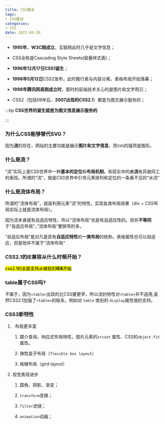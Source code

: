 ```yaml
---
title: CSS趣谈
tags:
- CSS趣谈
categories:
- CSS
date: 2021-03-26
---
```


- **1995年**，**W3C刚成立**，互联网此时几乎是文字信息；

- CSS全称是Cascading Style Sheets(层叠样式表)；

- **1996年12月17日CSS1诞生**；

- **1998年5月12日**CSS2发布，此时推行表与内容分离，表格布局开始落幕；

- **1998年腾讯网易刚成立时**，那时的前端技术关心的是图片和文字而已；

- CSS2（包括09年后，**2007出现的CSS2.1**）都是为图文展示服务的；

:::tip
**CSS世界的诞生就是为图文信息展示服务的**

:::

### 为什么CSS能够替代SVG？

因为**流**的存在，网站的主要功能是展示**图片和文字信息**，而`SVG`的强项是图形。

### 什么是流？

“流”实际上是CSS世界中一种**基本的定位**和**布局机制**。和现实中的**水流**有异曲同工的表现。所谓的“流”，就是CSS世界中引导元素排列和定位的一条看不见的“水流”

### 什么是流体布局？

所谓的"流体布局"，就是利用元素“流”的特性，实现各类布局效果（div + CSS布局实际上就是流体布局）。

因为流本身就有自适应特性，所以"流体布局"也是有自适应性的。但并**不等同**于“自适应布局”，”流体布局“要狭窄的多。

“自适应布局”是对凡是具有**自适应特性**的**一类布局**的统称。表格属性也可以自适应，但是他并不属于”流体布局“

### CSS2.1的IE兼容从什么时候开始？

<mark>css2.1的全面支持从微软的**IE8**开始</mark>

### table属于CSS吗?

不属于，因为`<table>`出现的比CSS要更早，所以流的特性对`<table>`并不适用,虽然CSS2.1加强了`<table>`的联系，例如对 `table` 类别的 `display`属性值的支持。

### CSS3新特性

1.   布局更丰富
   
   1. 媒介查询，响应式布局特性，图片元素的`srcset`  属性、CSS的`object-fit` 属性。
   
   2. 弹性盒子布局（`flexible box layout`）
   
   3. 格栅布局（gird layout） 

2. 视觉表现进步
   
   1. 圆角、阴影、渐变；
   
   2. `transform`变换；
   
   3. `filter`滤镜；
   
   4. `animation`动画；


